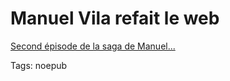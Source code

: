 # Manuel Vila refait le web

[Second épisode de la saga de Manuel...](http://frenchblog.kindalab.com/2008/09/02/refaire-le-web-deuxieme-episode/)

Tags: noepub
